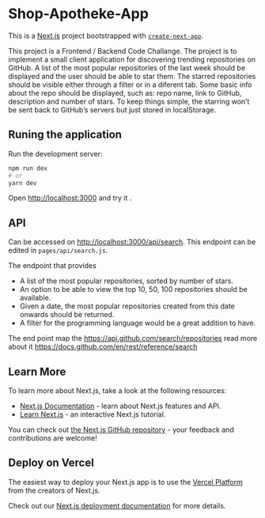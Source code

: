 # Shop-Apotheke-App

This is a [Next.js](https://nextjs.org/) project bootstrapped with [`create-next-app`](https://github.com/vercel/next.js/tree/canary/packages/create-next-app).

This project is a Frontend / Backend Code Challange. The project is to implement a small client application for discovering trending repositories on GitHub.
A list of the most popular repositories of the last week should be displayed and the user should be able to star them. The starred repositories should be visible either through a filter or in a diferent tab. Some basic info about the repo should be displayed, such as: repo name, link to GitHub, description and number of stars. 
To keep things simple, the starring won’t be sent back to GitHub’s servers but just stored in localStorage.

## Runing the application 

Run the development server:

```bash
npm run dev
# or
yarn dev
```

Open [http://localhost:3000](http://localhost:3000) and try it .


## API 

Can be accessed on [http://localhost:3000/api/search](http://localhost:3000/api/search). This endpoint can be edited in `pages/api/search.js`.

The endpoint that provides 
 * A list of the most popular repositories, sorted by number of stars.
 * An option to be able to view the top 10, 50, 100 repositories should be available.
 * Given a date, the most popular repositories created from this date onwards should be returned.
 * A filter for the programming language would be a great addition to have.

The end point map the https://api.github.com/search/repositories read more about it https://docs.github.com/en/rest/reference/search


## Learn More

To learn more about Next.js, take a look at the following resources:

- [Next.js Documentation](https://nextjs.org/docs) - learn about Next.js features and API.
- [Learn Next.js](https://nextjs.org/learn) - an interactive Next.js tutorial.

You can check out [the Next.js GitHub repository](https://github.com/vercel/next.js/) - your feedback and contributions are welcome!

## Deploy on Vercel

The easiest way to deploy your Next.js app is to use the [Vercel Platform](https://vercel.com/new?utm_medium=default-template&filter=next.js&utm_source=create-next-app&utm_campaign=create-next-app-readme) from the creators of Next.js.

Check out our [Next.js deployment documentation](https://nextjs.org/docs/deployment) for more details.
